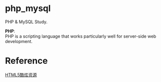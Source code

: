 # php_mysql
PHP & MySQL Study.

**PHP**:<br>
PHP is a scripting language that works particularly well for server-side web development.

# Reference
[HTML5酷炫资源](https://www.html5tricks.com/)
